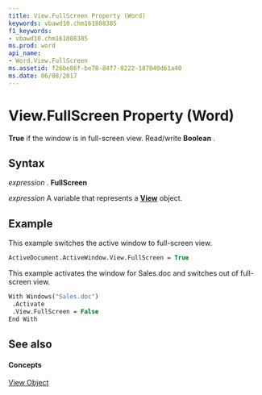 ```yaml
---
title: View.FullScreen Property (Word)
keywords: vbawd10.chm161808385
f1_keywords:
- vbawd10.chm161808385
ms.prod: word
api_name:
- Word.View.FullScreen
ms.assetid: f26be86f-be78-84f7-8222-187040d61a40
ms.date: 06/08/2017
---
```



# View.FullScreen Property (Word)

 **True** if the window is in full-screen view. Read/write **Boolean** .


## Syntax

 _expression_ . **FullScreen**

 _expression_ A variable that represents a **[View](Word.View.md)** object.


## Example

This example switches the active window to full-screen view.


```vb
ActiveDocument.ActiveWindow.View.FullScreen = True
```

This example activates the window for Sales.doc and switches out of full-screen view.




```vb
With Windows("Sales.doc") 
 .Activate 
 .View.FullScreen = False 
End With
```


## See also


#### Concepts


[View Object](Word.View.md)

